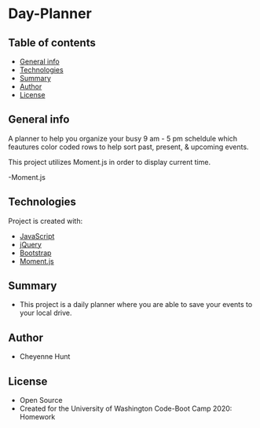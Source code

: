 # Day-Planner

## Table of contents

- [General info](#general-info)
- [Technologies](#Technologies)
- [Summary](#Summary)
- [Author](#Author)
- [License](#License)


## General info

A planner to help you organize your busy 9 am - 5 pm scheldule which feautures color coded rows to help sort past, present, & upcoming events. 

This project utilizes Moment.js in order to display current time. 

-Moment.js


## Technologies

Project is created with:

- [JavaScript](https://www.javascript.com/)
- [jQuery](https://jquery.com/)
- [Bootstrap](https://getbootstrap.com/)
- [Moment.js](https://momentjs.com/)

## Summary

- This project is a daily planner where you are able to save your events to your local drive. 

## Author

- Cheyenne Hunt 


## License

- Open Source
- Created for the University of Washington Code-Boot Camp 2020: Homework 